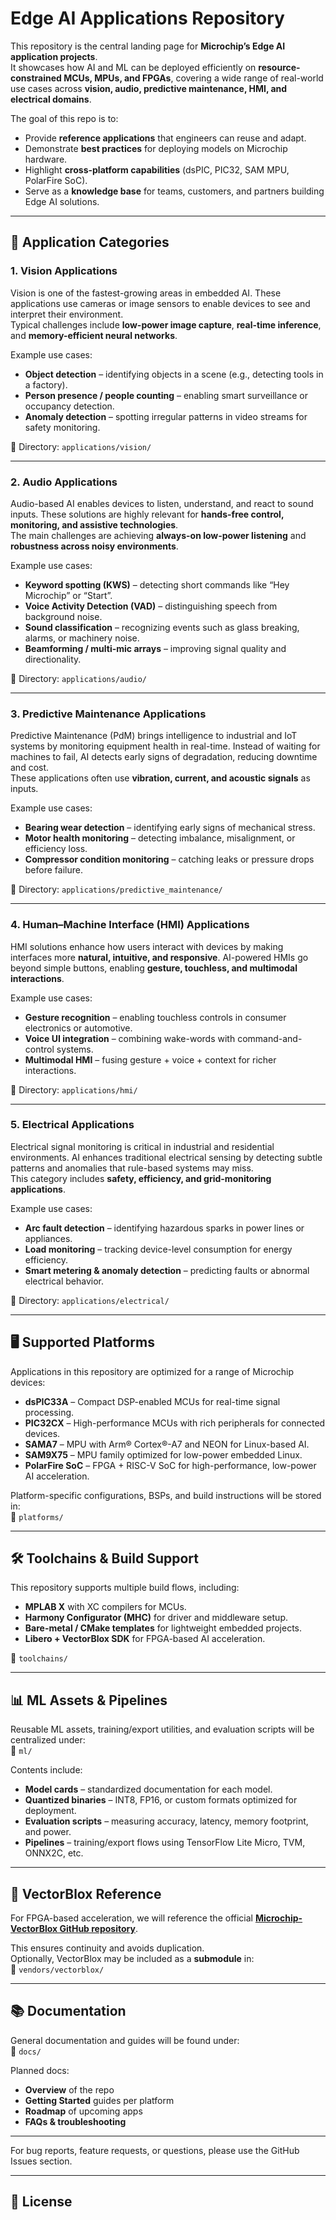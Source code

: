 # Edge AI Applications Repository

This repository is the central landing page for **Microchip’s Edge AI application projects**.  
It showcases how AI and ML can be deployed efficiently on **resource-constrained MCUs, MPUs, and FPGAs**, covering a wide range of real-world use cases across **vision, audio, predictive maintenance, HMI, and electrical domains**.  

The goal of this repo is to:
- Provide **reference applications** that engineers can reuse and adapt.  
- Demonstrate **best practices** for deploying models on Microchip hardware.  
- Highlight **cross-platform capabilities** (dsPIC, PIC32, SAM MPU, PolarFire SoC).  
- Serve as a **knowledge base** for teams, customers, and partners building Edge AI solutions.

---

## 🔹 Application Categories

### 1. Vision Applications
Vision is one of the fastest-growing areas in embedded AI. These applications use cameras or image sensors to enable devices to see and interpret their environment.  
Typical challenges include **low-power image capture**, **real-time inference**, and **memory-efficient neural networks**.

Example use cases:
- **Object detection** – identifying objects in a scene (e.g., detecting tools in a factory).  
- **Person presence / people counting** – enabling smart surveillance or occupancy detection.  
- **Anomaly detection** – spotting irregular patterns in video streams for safety monitoring.  

📂 Directory: `applications/vision/`

---

### 2. Audio Applications
Audio-based AI enables devices to listen, understand, and react to sound inputs. These solutions are highly relevant for **hands-free control, monitoring, and assistive technologies**.  
The main challenges are achieving **always-on low-power listening** and **robustness across noisy environments**.

Example use cases:
- **Keyword spotting (KWS)** – detecting short commands like “Hey Microchip” or “Start”.  
- **Voice Activity Detection (VAD)** – distinguishing speech from background noise.  
- **Sound classification** – recognizing events such as glass breaking, alarms, or machinery noise.  
- **Beamforming / multi-mic arrays** – improving signal quality and directionality.  

📂 Directory: `applications/audio/`

---

### 3. Predictive Maintenance Applications
Predictive Maintenance (PdM) brings intelligence to industrial and IoT systems by monitoring equipment health in real-time. Instead of waiting for machines to fail, AI detects early signs of degradation, reducing downtime and cost.  
These applications often use **vibration, current, and acoustic signals** as inputs.

Example use cases:
- **Bearing wear detection** – identifying early signs of mechanical stress.  
- **Motor health monitoring** – detecting imbalance, misalignment, or efficiency loss.  
- **Compressor condition monitoring** – catching leaks or pressure drops before failure.  

📂 Directory: `applications/predictive_maintenance/`

---

### 4. Human–Machine Interface (HMI) Applications
HMI solutions enhance how users interact with devices by making interfaces more **natural, intuitive, and responsive**. AI-powered HMIs go beyond simple buttons, enabling **gesture, touchless, and multimodal interactions**.

Example use cases:
- **Gesture recognition** – enabling touchless controls in consumer electronics or automotive.  
- **Voice UI integration** – combining wake-words with command-and-control systems.  
- **Multimodal HMI** – fusing gesture + voice + context for richer interactions.  

📂 Directory: `applications/hmi/`

---

### 5. Electrical Applications
Electrical signal monitoring is critical in industrial and residential environments. AI enhances traditional electrical sensing by detecting subtle patterns and anomalies that rule-based systems may miss.  
This category includes **safety, efficiency, and grid-monitoring applications**.

Example use cases:
- **Arc fault detection** – identifying hazardous sparks in power lines or appliances.  
- **Load monitoring** – tracking device-level consumption for energy efficiency.  
- **Smart metering & anomaly detection** – predicting faults or abnormal electrical behavior.  

📂 Directory: `applications/electrical/`

---

## 🖥 Supported Platforms

Applications in this repository are optimized for a range of Microchip devices:  

- **dsPIC33A** – Compact DSP-enabled MCUs for real-time signal processing.  
- **PIC32CX** – High-performance MCUs with rich peripherals for connected devices.  
- **SAMA7** – MPU with Arm® Cortex®-A7 and NEON for Linux-based AI.  
- **SAM9X75** – MPU family optimized for low-power embedded Linux.  
- **PolarFire SoC** – FPGA + RISC-V SoC for high-performance, low-power AI acceleration.  

Platform-specific configurations, BSPs, and build instructions will be stored in:  
📂 `platforms/`

---

## 🛠 Toolchains & Build Support

This repository supports multiple build flows, including:  

- **MPLAB X** with XC compilers for MCUs.  
- **Harmony Configurator (MHC)** for driver and middleware setup.  
- **Bare-metal / CMake templates** for lightweight embedded projects.  
- **Libero + VectorBlox SDK** for FPGA-based AI acceleration.  

📂 `toolchains/`

---

## 📊 ML Assets & Pipelines

Reusable ML assets, training/export utilities, and evaluation scripts will be centralized under:  
📂 `ml/`

Contents include:
- **Model cards** – standardized documentation for each model.  
- **Quantized binaries** – INT8, FP16, or custom formats optimized for deployment.  
- **Evaluation scripts** – measuring accuracy, latency, memory footprint, and power.  
- **Pipelines** – training/export flows using TensorFlow Lite Micro, TVM, ONNX2C, etc.  

---

## 🔗 VectorBlox Reference

For FPGA-based acceleration, we will reference the official **[Microchip-VectorBlox GitHub repository](https://github.com/Microchip-Vectorblox)**.  

This ensures continuity and avoids duplication.  
Optionally, VectorBlox may be included as a **submodule** in:  
📂 `vendors/vectorblox/`

---

## 📚 Documentation

General documentation and guides will be found under:  
📂 `docs/`

Planned docs:
- **Overview** of the repo  
- **Getting Started** guides per platform  
- **Roadmap** of upcoming apps  
- **FAQs & troubleshooting**

---

For bug reports, feature requests, or questions, please use the GitHub Issues section.

---

## 📜 License



